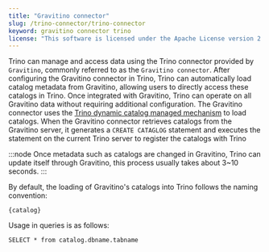 ```yaml
---
title: "Gravitino connector"
slug: /trino-connector/trino-connector
keyword: gravitino connector trino
license: "This software is licensed under the Apache License version 2."
---
```


Trino can manage and access data using the Trino connector provided by `Gravitino`, commonly referred to as the `Gravitino connector`.
After configuring the Gravitino connector in Trino, Trino can automatically load catalog metadata from Gravitino, allowing users to directly access these catalogs in Trino.
Once integrated with Gravitino, Trino can operate on all Gravitino data without requiring additional configuration. 
The Gravitino connector uses the [Trino dynamic catalog managed mechanism](https://trino.io/docs/current/admin/properties-catalog.html) to load catalogs.
When the Gravitino connector retrieves catalogs from the Gravitino server, it generates a `CREATE CATAGLOG` statement and executes 
the statement on the current Trino server to register the catalogs with Trino

:::node
Once metadata such as catalogs are changed in Gravitino, Trino can update itself through Gravitino, this process usually takes 
about 3~10 seconds. 
:::

By default, the loading of Gravitino's catalogs into Trino follows the naming convention:

```text
{catalog}
```

Usage in queries is as follows:

```text
SELECT * from catalog.dbname.tabname
```


